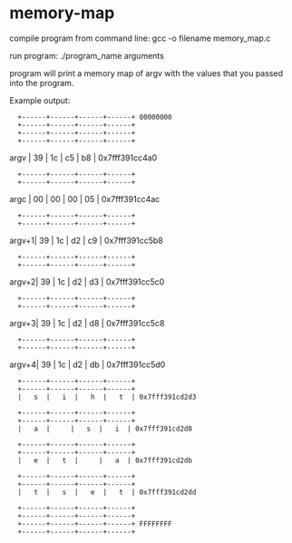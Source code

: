 # memory-map

compile program from command line: gcc -o filename memory_map.c

run program: ./program_name arguments

program will print a memory map of argv with the values that you passed into the program. 

Example output: 

      +------+------+------+------+ 00000000
      +------+------+------+------+
      +------+------+------+------+
      +------+------+------+------+
argv  |  39  |  1c  |  c5  |  b8  | 0x7fff391cc4a0

      +------+------+------+------+
      +------+------+------+------+
argc  |  00  |  00  |  00  |  05  | 0x7fff391cc4ac

      +------+------+------+------+
      +------+------+------+------+
argv+1|  39  |  1c  |  d2  |  c9  | 0x7fff391cc5b8

      +------+------+------+------+
      +------+------+------+------+
argv+2|  39  |  1c  |  d2  |  d3  | 0x7fff391cc5c0

      +------+------+------+------+
      +------+------+------+------+
argv+3|  39  |  1c  |  d2  |  d8  | 0x7fff391cc5c8

      +------+------+------+------+
      +------+------+------+------+
argv+4|  39  |  1c  |  d2  |  db  | 0x7fff391cc5d0

      +------+------+------+------+
      +------+------+------+------+
      |   s  |   i  |   h  |   t  | 0x7fff391cd2d3
      
      +------+------+------+------+
      +------+------+------+------+
      |   a  |     |   s  |   i  | 0x7fff391cd2d8
      
      +------+------+------+------+
      +------+------+------+------+
      |   e  |   t  |     |   a  | 0x7fff391cd2db
      
      +------+------+------+------+
      +------+------+------+------+
      |   t  |   s  |   e  |   t  | 0x7fff391cd2dd
      
      +------+------+------+------+
      +------+------+------+------+
      +------+------+------+------+ FFFFFFFF
      +------+------+------+------+
